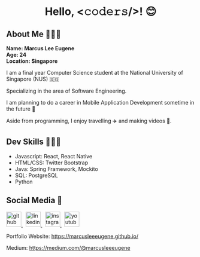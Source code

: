 <h1 align="center"> Hello, <𝚌𝚘𝚍𝚎𝚛𝚜/>! 😊</h1>

<!--About Me-->
<h2> About Me 💁🏼‍♂️ </h2>
<p>
  <b> Name: Marcus Lee Eugene </b><br> 
  <b> Age: 24 </b><br>
  <b> Location: Singapore </b><br>
</p>
<p>
  I am a final year Computer Science student at the National University of Singapore (NUS) 🇸🇬 
</p>
<p>
  Specializing in the area of Software Engineering.
</p>
<p>
  I am planning to do a career in Mobile Application Development sometime in the future 📱
</p>
<p>
  Aside from programming, I enjoy travelling ✈️ and making videos 🎥.
</p>

<!--Skills-->
<h2> Dev Skills 👨🏼‍💻 </h2>
<p>
  <ul>
    <li> Javascript: React, React Native </li>
    <li> HTML/CSS: Twitter Bootstrap </li>
    <li> Java: Spring Framework, Mockito </li>
    <li> SQL: PostgreSQL </li>
    <li> Python </li>
  </ul>
</p>

<!--Social Media-->
<h2> Social Media 🌟</h2>
<p>
  <a href="https://www.github.com/marcusleeeugene">
     <img alt="github" src="https://camo.githubusercontent.com/d0518022b7a02d405ad5112a0c8aa455cbfe952e/68747470733a2f2f6564656e742e6769746875622e696f2f537570657254696e7949636f6e732f696d616765732f7376672f6769746875622e737667"
     height="40">
  </a> &nbsp;
  <a href="https://www.linkedin.com/in/marcusleeeugene/">
     <img alt="linkedin" src="https://camo.githubusercontent.com/45e6bebceba49c2cf76b1b3770b1adbe24e6c454/68747470733a2f2f6564656e742e6769746875622e696f2f537570657254696e7949636f6e732f696d616765732f7376672f6c696e6b6564696e2e737667"
     height="40">
  </a> &nbsp;
  <a href="https://www.instagram.com/marcusadventurez">
     <img alt="instagram" src="https://camo.githubusercontent.com/68ff38b86f01b428567dcc406116e23728245f4e/68747470733a2f2f6564656e742e6769746875622e696f2f537570657254696e7949636f6e732f696d616765732f7376672f696e7374616772616d2e737667"
     height="40">
  </a> &nbsp;
  <a href="https://www.youtube.com/user/Marcuspwnubad">
     <img alt="youtube" src="https://camo.githubusercontent.com/0f31a4f7adb78461ca03dfaad4a138eedf0d14e0/68747470733a2f2f6564656e742e6769746875622e696f2f537570657254696e7949636f6e732f696d616765732f7376672f796f75747562652e737667"
     height="40">
  </a>
</p>
<p>
  Portfolio Website: <a href="https://marcusleeeugene.github.io/"> https://marcusleeeugene.github.io/ </a>
</p>
<p>
  Medium: <a href="https://medium.com/@marcusleeeugene"> https://medium.com/@marcusleeeugene </a>
</p>
